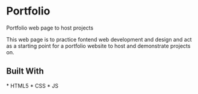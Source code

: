# Portfolio
Portfolio web page to host projects

This web page is to practice fontend web development and design and act as a starting point for a portfolio website to host and demonstrate projects on.

<h2>Built With</h2>
  * HTML5
  * CSS
  * JS

